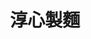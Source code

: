 ---
title: "淳心製麵"
description: "淳心製麵"
layout: shop
keywords:
  - 美食競賽
  - 台灣美食
  - 美食精選
datePublished: "2025-06-30"
dateModified: "2025-07-04"
city: "台中市"
district: "大里區"
address: "412台中市大里區科技路1-56號"
phone: "0424918327"
geo: "24.084892701340177, 120.69605130496906"
google_map: "https://maps.app.goo.gl/AekQkNCtP56zRTBEA"
footinder: "https://footinder.com.tw/%E5%8F%B0%E4%B8%AD%E5%B8%82%E5%A4%A7%E9%87%8C%E5%8D%80/136355/"
official: "https://www.facebook.com/Chunhsinnoodles/"
award:
  - name: "台北國際牛肉麵節"
    year: "2024"
    entries:
      - group: "鮮食組"
        cooking_style: "樂齡創意"
        rank: "銅牌"

---